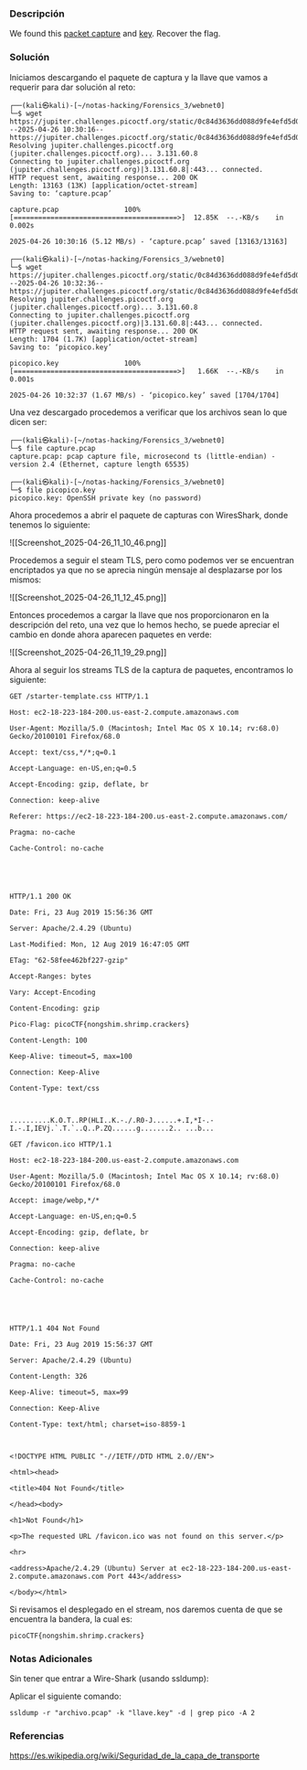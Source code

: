 ### Descripción
We found this [packet capture](https://jupiter.challenges.picoctf.org/static/0c84d3636dd088d9fe4efd5d0d869a06/capture.pcap) and [key](https://jupiter.challenges.picoctf.org/static/0c84d3636dd088d9fe4efd5d0d869a06/picopico.key). Recover the flag.
### Solución
Iniciamos descargando el paquete de captura y la llave que vamos a requerir para dar solución al reto:

```shell
┌──(kali㉿kali)-[~/notas-hacking/Forensics_3/webnet0]
└─$ wget https://jupiter.challenges.picoctf.org/static/0c84d3636dd088d9fe4efd5d0d869a06/capture.pcap  
--2025-04-26 10:30:16--  https://jupiter.challenges.picoctf.org/static/0c84d3636dd088d9fe4efd5d0d869a06/capture.pcap
Resolving jupiter.challenges.picoctf.org (jupiter.challenges.picoctf.org)... 3.131.60.8
Connecting to jupiter.challenges.picoctf.org (jupiter.challenges.picoctf.org)|3.131.60.8|:443... connected.
HTTP request sent, awaiting response... 200 OK
Length: 13163 (13K) [application/octet-stream]
Saving to: ‘capture.pcap’

capture.pcap                100%[========================================>]  12.85K  --.-KB/s    in 0.002s  

2025-04-26 10:30:16 (5.12 MB/s) - ‘capture.pcap’ saved [13163/13163]
```

```shell
┌──(kali㉿kali)-[~/notas-hacking/Forensics_3/webnet0]
└─$ wget https://jupiter.challenges.picoctf.org/static/0c84d3636dd088d9fe4efd5d0d869a06/picopico.key
--2025-04-26 10:32:36--  https://jupiter.challenges.picoctf.org/static/0c84d3636dd088d9fe4efd5d0d869a06/picopico.key
Resolving jupiter.challenges.picoctf.org (jupiter.challenges.picoctf.org)... 3.131.60.8
Connecting to jupiter.challenges.picoctf.org (jupiter.challenges.picoctf.org)|3.131.60.8|:443... connected.
HTTP request sent, awaiting response... 200 OK
Length: 1704 (1.7K) [application/octet-stream]
Saving to: ‘picopico.key’

picopico.key                100%[========================================>]   1.66K  --.-KB/s    in 0.001s  

2025-04-26 10:32:37 (1.67 MB/s) - ‘picopico.key’ saved [1704/1704]
```

Una vez descargado procedemos a verificar que los archivos sean lo que dicen ser:

```shell
┌──(kali㉿kali)-[~/notas-hacking/Forensics_3/webnet0]
└─$ file capture.pcap  
capture.pcap: pcap capture file, microsecond ts (little-endian) - version 2.4 (Ethernet, capture length 65535)

┌──(kali㉿kali)-[~/notas-hacking/Forensics_3/webnet0]
└─$ file picopico.key 
picopico.key: OpenSSH private key (no password)
```

Ahora procedemos a abrir el paquete de capturas con WiresShark, donde tenemos lo siguiente:

![[Screenshot_2025-04-26_11_10_46.png]]

Procedemos a seguir el steam TLS, pero como podemos ver se encuentran encriptados ya que no se aprecia ningún mensaje al desplazarse por los mismos:

![[Screenshot_2025-04-26_11_12_45.png]]

Entonces procedemos a cargar la llave que nos proporcionaron en la descripción del reto, una vez que lo hemos hecho, se puede apreciar el cambio en donde ahora aparecen paquetes en verde:

![[Screenshot_2025-04-26_11_19_29.png]]

Ahora al seguir los streams TLS de la captura de paquetes, encontramos lo siguiente:

```
GET /starter-template.css HTTP/1.1

Host: ec2-18-223-184-200.us-east-2.compute.amazonaws.com

User-Agent: Mozilla/5.0 (Macintosh; Intel Mac OS X 10.14; rv:68.0) Gecko/20100101 Firefox/68.0

Accept: text/css,*/*;q=0.1

Accept-Language: en-US,en;q=0.5

Accept-Encoding: gzip, deflate, br

Connection: keep-alive

Referer: https://ec2-18-223-184-200.us-east-2.compute.amazonaws.com/

Pragma: no-cache

Cache-Control: no-cache

  

  

HTTP/1.1 200 OK

Date: Fri, 23 Aug 2019 15:56:36 GMT

Server: Apache/2.4.29 (Ubuntu)

Last-Modified: Mon, 12 Aug 2019 16:47:05 GMT

ETag: "62-58fee462bf227-gzip"

Accept-Ranges: bytes

Vary: Accept-Encoding

Content-Encoding: gzip

Pico-Flag: picoCTF{nongshim.shrimp.crackers}

Content-Length: 100

Keep-Alive: timeout=5, max=100

Connection: Keep-Alive

Content-Type: text/css

  

..........K.O.T..RP(HLI..K.-./.R0-J......+.I,*I-.-I.-.I,IEVj.`.T.`..Q..P.ZQ......g.......2.. ...b...

GET /favicon.ico HTTP/1.1

Host: ec2-18-223-184-200.us-east-2.compute.amazonaws.com

User-Agent: Mozilla/5.0 (Macintosh; Intel Mac OS X 10.14; rv:68.0) Gecko/20100101 Firefox/68.0

Accept: image/webp,*/*

Accept-Language: en-US,en;q=0.5

Accept-Encoding: gzip, deflate, br

Connection: keep-alive

Pragma: no-cache

Cache-Control: no-cache

  

  

HTTP/1.1 404 Not Found

Date: Fri, 23 Aug 2019 15:56:37 GMT

Server: Apache/2.4.29 (Ubuntu)

Content-Length: 326

Keep-Alive: timeout=5, max=99

Connection: Keep-Alive

Content-Type: text/html; charset=iso-8859-1

  

<!DOCTYPE HTML PUBLIC "-//IETF//DTD HTML 2.0//EN">

<html><head>

<title>404 Not Found</title>

</head><body>

<h1>Not Found</h1>

<p>The requested URL /favicon.ico was not found on this server.</p>

<hr>

<address>Apache/2.4.29 (Ubuntu) Server at ec2-18-223-184-200.us-east-2.compute.amazonaws.com Port 443</address>

</body></html>
```

Si revisamos el desplegado en el stream, nos daremos cuenta de que se encuentra la bandera, la cual es:

```
picoCTF{nongshim.shrimp.crackers}
```
### Notas Adicionales
Sin tener que entrar a Wire-Shark (usando ssldump):

Aplicar el siguiente comando: 

```shell
ssldump -r "archivo.pcap" -k "llave.key" -d | grep pico -A 2
```
### Referencias
https://es.wikipedia.org/wiki/Seguridad_de_la_capa_de_transporte